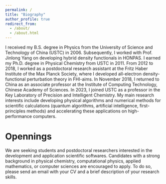 ```yaml
---
permalink: /
title: "Biography"
author_profile: true
redirect_from: 
  - /about/
  - /about.html
---
```

I received my B.S. degree in Physics from the University of Science and Technology of China (USTC) in 2006. Subsequently, I worked with Prof. Jinlong Yang on developing hybrid density functionals in HONPAS. I earned my Ph.D. degree in Physical Chemistry from USTC in 2011. From 2012 to 2018, I worked as a postdoctoral research assistant at the Fritz Haber Institute of the Max Planck Society, where I developed all-electron density-functional perturbation theory in FHI-aims. In November 2018, I returned to China as an associate professor at the Institute of Computing Technology, Chinese Academy of Sciences. In 2023, I joined USTC as a professor in the Key Laboratory of Precision and Intelligent Chemistry. My main research interests include developing physical algorithms and numerical methods for scientific calculations (quantum algorithms, artificial intelligence, first-principles methods) and accelerating these applications on high-performance computers.


Opennings
======
We are seeking students and postdoctoral researchers interested in the development and application scientific softwares. Candidates with a strong background in physical chemistry, computational physics, applied mathematics, or computer sciences are encouraged to apply. To do so, please send an email with your CV and a brief description of your research skills.








